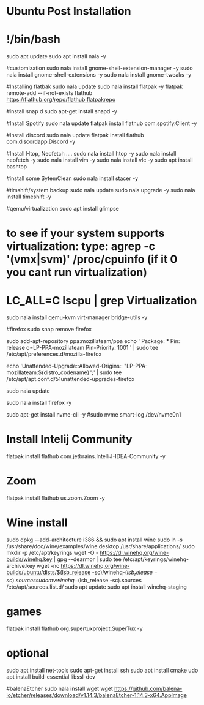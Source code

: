 # Ubuntu Post Installation
# !/bin/bash 

sudo apt update
sudo apt install nala -y

#customization
sudo nala install gnome-shell-extension-manager -y 
sudo nala install gnome-shell-extensions -y
sudo nala install gnome-tweaks -y


#Installing flatbak
sudo nala update
sudo nala install flatpak -y
flatpak remote-add --if-not-exists flathub https://flathub.org/repo/flathub.flatpakrepo

#install snap d
sudo apt-get install snapd -y

#Install Spotify
sudo nala update 
flatpak install flathub com.spotify.Client -y

#Install discord
sudo nala update 
flatpak install flathub com.discordapp.Discord -y

#Install Htop, Neofetch ....
sudo nala install htop -y
sudo nala install neofetch -y 
sudo nala install vim -y
sudo nala install vlc -y
sudo apt install bashtop

#install some SytemClean
sudo nala install stacer -y

#timshift/system backup
sudo nala update
sudo nala upgrade -y
sudo nala install timeshift -y 

#qemu/virtualization
sudo apt install glimpse
# to see if your system supports virtualization: type: agrep -c '(vmx|svm)' /proc/cpuinfo  (if it 0 you cant run virtualization)
#   LC_ALL=C lscpu | grep Virtualization 
sudo nala install qemu-kvm virt-manager bridge-utils -y 

#firefox
sudo snap remove firefox 

sudo add-apt-repository ppa:mozillateam/ppa
echo '
Package: *
Pin: release o=LP-PPA-mozillateam
Pin-Priority: 1001
' | sudo tee /etc/apt/preferences.d/mozilla-firefox

echo 'Unattended-Upgrade::Allowed-Origins:: "LP-PPA-mozillateam:${distro_codename}";' | sudo tee /etc/apt/apt.conf.d/51unattended-upgrades-firefox

sudo nala update 

sudo nala install firefox -y

sudo apt-get install nvme-cli -y
#sudo nvme smart-log /dev/nvme0n1  

# Install Intelij Community
flatpak install flathub com.jetbrains.IntelliJ-IDEA-Community -y

# Zoom
flatpak install flathub us.zoom.Zoom -y


# Wine install
sudo dpkg --add-architecture i386 && sudo apt install wine
sudo ln -s /usr/share/doc/wine/examples/wine.desktop /usr/share/applications/
sudo mkdir -p /etc/apt/keyrings
wget -O - https://dl.winehq.org/wine-builds/winehq.key | gpg --dearmor | sudo tee /etc/apt/keyrings/winehq-archive.key
wget -nc https://dl.winehq.org/wine-builds/ubuntu/dists/$(lsb_release -sc)/winehq-$(lsb_release -sc).sources
sudo mv winehq-$(lsb_release -sc).sources /etc/apt/sources.list.d/
sudo apt update
sudo apt install winehq-staging

# games
flatpak install flathub org.supertuxproject.SuperTux -y

# optional
sudo apt install net-tools
sudo apt-get install ssh
sudo apt install cmake
udo apt install build-essential libssl-dev

#balenaEtcher
sudo nala install wget
wget https://github.com/balena-io/etcher/releases/download/v1.14.3/balenaEtcher-1.14.3-x64.AppImage

